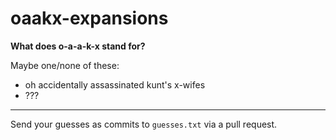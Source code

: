 # oaakx-expansions
**What does o-a-a-k-x stand for?**

Maybe one/none of these:
* oh accidentally assassinated kunt's x-wifes
* ???

---

Send your guesses as commits to `guesses.txt` via a pull request.
